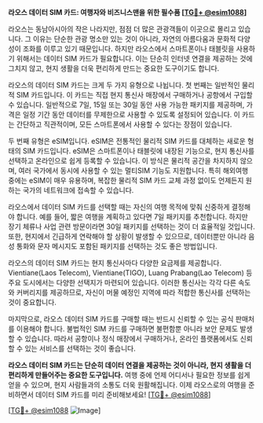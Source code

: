 **라오스 데이터 SIM 카드: 여행자와 비즈니스맨을 위한 필수품 [[TG💪+ @esim1088](https://t.me/s/esim1088)]**

라오스는 동남아시아의 작은 나라지만, 점점 더 많은 관광객들이 이곳으로 몰리고 있습니다. 그 이유는 단순한 관광 명소만 있는 것이 아니라, 자연의 아름다움과 문화적 다양성이 조화를 이루고 있기 때문입니다. 하지만 라오스에서 스마트폰이나 태블릿을 사용하기 위해서는 데이터 SIM 카드가 필요합니다. 이는 단순히 인터넷 연결을 제공하는 것에 그치지 않고, 현지 생활을 더욱 편리하게 만드는 중요한 도구이기도 합니다.

라오스의 데이터 SIM 카드는 크게 두 가지 유형으로 나뉩니다. 첫 번째는 일반적인 물리적 SIM 카드입니다. 이 카드는 직접 현지 통신사 매장에서 구매하거나 공항에서 구입할 수 있습니다. 일반적으로 7일, 15일 또는 30일 동안 사용 가능한 패키지를 제공하며, 가격은 일정 기간 동안 데이터를 무제한으로 사용할 수 있도록 설정되어 있습니다. 이 카드는 간단하고 직관적이며, 모든 스마트폰에서 사용할 수 있다는 장점이 있습니다.

두 번째 유형은 eSIM입니다. eSIM은 전통적인 물리적 SIM 카드를 대체하는 새로운 형태의 SIM 카드입니다. eSIM은 스마트폰이나 태블릿에 내장된 기능으로, 현지 통신사를 선택하고 온라인으로 쉽게 등록할 수 있습니다. 이 방식은 물리적 공간을 차지하지 않으며, 여러 국가에서 동시에 사용할 수 있는 멀티SIM 기능도 지원합니다. 특히 해외여행 중에는 eSIM이 매우 유용하며, 복잡한 물리적 SIM 카드 교체 과정 없이도 언제든지 원하는 국가의 네트워크에 접속할 수 있습니다.

라오스에서 데이터 SIM 카드를 선택할 때는 자신의 여행 목적에 맞춰 신중하게 결정해야 합니다. 예를 들어, 짧은 여행을 계획하고 있다면 7일 패키지를 추천합니다. 하지만 장기 체류나 사업 관련 방문이라면 30일 패키지를 선택하는 것이 더 효율적일 것입니다. 또한, 현지에서 긴급하게 연락해야 할 상황이 발생할 수 있으므로, 데이터뿐만 아니라 음성 통화와 문자 메시지도 포함된 패키지를 선택하는 것도 좋은 방법입니다.

라오스의 데이터 SIM 카드는 현지 통신사마다 다양한 요금제를 제공합니다. Vientiane(Laos Telecom), Vientiane(TIGO), Luang Prabang(Lao Telecom) 등 주요 도시에서는 다양한 선택지가 마련되어 있습니다. 이러한 통신사는 각각 다른 속도와 커버리지를 제공하므로, 자신이 머물 예정인 지역에 따라 적합한 통신사를 선택하는 것이 중요합니다.

마지막으로, 라오스 데이터 SIM 카드를 구매할 때는 반드시 신뢰할 수 있는 공식 판매처를 이용해야 합니다. 불법적인 SIM 카드를 구매하면 불편함뿐 아니라 보안 문제도 발생할 수 있습니다. 따라서 공항이나 정식 매장에서 구매하거나, 온라인 플랫폼에서도 신뢰할 수 있는 서비스를 선택하는 것이 좋습니다.

**라오스 데이터 SIM 카드는 단순히 데이터 연결을 제공하는 것이 아니라, 현지 생활을 더 편리하게 만들어주는 중요한 도구입니다.** 여행 중에 언제 어디서나 필요한 정보를 쉽게 얻을 수 있으며, 현지 사람들과의 소통도 더욱 원활해집니다. 이제 라오스로의 여행을 준비하면서 데이터 SIM 카드를 미리 준비해보세요! [[TG💪+ @esim1088](https://t.me/s/esim1088)]

[[TG💪+ @esim1088](https://t.me/s/esim1088) ![Image](https://i.postimg.cc/Y0z9fWf4/image.png)]